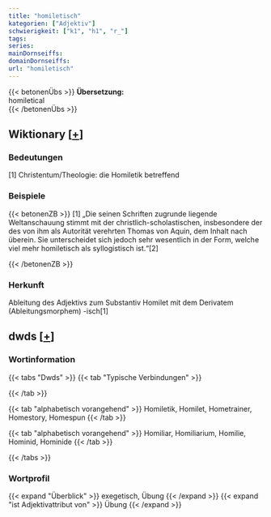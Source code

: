 ```yaml
---
title: "homiletisch"
kategorien: ["Adjektiv"]
schwierigkeit: ["k1", "h1", "r_"]
tags:
series:
mainDornseiffs:
domainDornseiffs:
url: "homiletisch"
---
```


{{< betonenÜbs >}}
**Übersetzung:**  
homiletical  
{{< /betonenÜbs >}}

## Wiktionary [[+](https://de.wiktionary.org/wiki/homiletisch)]

### Bedeutungen
[1] Christentum/Theologie: die Homiletik betreffend  

### Beispiele
{{< betonenZB >}}
[1] „Die seinen Schriften zugrunde liegende Weltanschauung stimmt mit der christlich-scholastischen, insbesondere der des von ihm als Autorität verehrten Thomas von Aquin, dem Inhalt nach überein. Sie unterscheidet sich jedoch sehr wesentlich in der Form, welche viel mehr homiletisch als syllogistisch ist.“[2]  

{{< /betonenZB >}}
### Herkunft
Ableitung des Adjektivs zum Substantiv Homilet mit dem Derivatem (Ableitungsmorphem) -isch[1]  



## dwds [[+](https://www.dwds.de/wb/homiletisch)]

### Wortinformation
{{< tabs "Dwds" >}}
{{< tab "Typische Verbindungen" >}}

{{< /tab >}}

{{< tab "alphabetisch vorangehend" >}}
Homiletik, Homilet, Hometrainer, Homestory, Homespun
{{< /tab >}}

{{< tab "alphabetisch vorangehend" >}}
Homiliar, Homiliarium, Homilie, Hominid, Hominide
{{< /tab >}}

{{< /tabs >}}

### Wortprofil
{{< expand "Überblick" >}} exegetisch, Übung {{< /expand >}}
{{< expand "ist Adjektivattribut von" >}} Übung {{< /expand >}}

